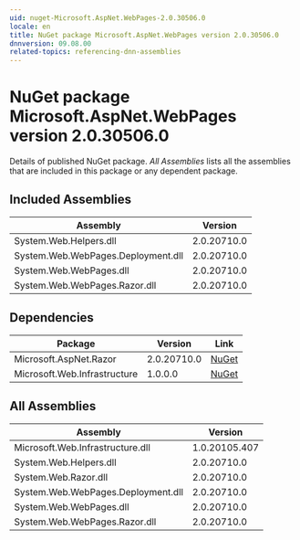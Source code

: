 ```yaml
---
uid: nuget-Microsoft.AspNet.WebPages-2.0.30506.0
locale: en
title: NuGet package Microsoft.AspNet.WebPages version 2.0.30506.0
dnnversion: 09.08.00
related-topics: referencing-dnn-assemblies
---
```


# NuGet package Microsoft.AspNet.WebPages version 2.0.30506.0
Details of published NuGet package.
*All Assemblies* lists all the assemblies that are included in this package or any dependent package.

## Included Assemblies

|Assembly|Version|
|---|---|
|System.Web.Helpers.dll|2.0.20710.0|
|System.Web.WebPages.Deployment.dll|2.0.20710.0|
|System.Web.WebPages.dll|2.0.20710.0|
|System.Web.WebPages.Razor.dll|2.0.20710.0|

## Dependencies

|Package|Version|Link|
|---|---|---|
|Microsoft.AspNet.Razor|2.0.20710.0|[NuGet](https://www.nuget.org/packages/Microsoft.AspNet.Razor/2.0.20710.0)|
|Microsoft.Web.Infrastructure|1.0.0.0|[NuGet](https://www.nuget.org/packages/Microsoft.Web.Infrastructure/1.0.0.0)|

## All Assemblies

|Assembly|Version|
|---|---|
|Microsoft.Web.Infrastructure.dll|1.0.20105.407|
|System.Web.Helpers.dll|2.0.20710.0|
|System.Web.Razor.dll|2.0.20710.0|
|System.Web.WebPages.Deployment.dll|2.0.20710.0|
|System.Web.WebPages.dll|2.0.20710.0|
|System.Web.WebPages.Razor.dll|2.0.20710.0|


